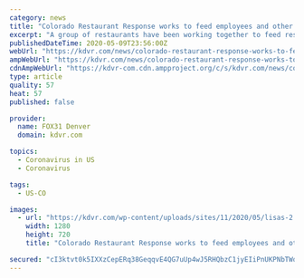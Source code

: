 ```yaml
---
category: news
title: "Colorado Restaurant Response works to feed employees and other populations in need during COVID-19 pandemic"
excerpt: "A group of restaurants have been working together to feed restaurant employees during this pandemic in addition to those who rely on meal delivery services. “We made a"
publishedDateTime: 2020-05-09T23:56:00Z
webUrl: "https://kdvr.com/news/colorado-restaurant-response-works-to-feed-employees-and-other-populations-in-need-during-covid-19-pandemic/"
ampWebUrl: "https://kdvr.com/news/colorado-restaurant-response-works-to-feed-employees-and-other-populations-in-need-during-covid-19-pandemic/amp/"
cdnAmpWebUrl: "https://kdvr-com.cdn.ampproject.org/c/s/kdvr.com/news/colorado-restaurant-response-works-to-feed-employees-and-other-populations-in-need-during-covid-19-pandemic/amp/"
type: article
quality: 57
heat: 57
published: false

provider:
  name: FOX31 Denver
  domain: kdvr.com

topics:
  - Coronavirus in US
  - Coronavirus

tags:
  - US-CO

images:
  - url: "https://kdvr.com/wp-content/uploads/sites/11/2020/05/lisas-2.jpg?w=1280&h=720&crop=1"
    width: 1280
    height: 720
    title: "Colorado Restaurant Response works to feed employees and other populations in need during COVID-19 pandemic"

secured: "cI3ktvt0k5IXXzCepERq38GeqqvE4QG7uUp4wJ5RHQbzC1jyEIiPnUKPNbTWqmz+NIcnvM/9zrlCzBjpMfQn+LWFImfgQ5TCoHL0xvAg/Y8UDTd1UQV+lzZjrU/wxfSRokSOrdogeoUTjAnGjMyoKNIpoix+ElVyUPYbbgG2LTY2pOYkJaJUhhfqVCYZQGrA+j7/XkqFKUVHOCM4kFJRYpc9Zela1b3rl+++FggiVEaKA7wFYkoHW9JDBv/XkVSSjaAh8bo31wk5KSSENmtqpMK0T2liIRmV5MizMSiSRhoSJY/cQTMaIvZ5+28lVHKo;nujikbcxaE4tk9qjxPU77g=="
---
```


